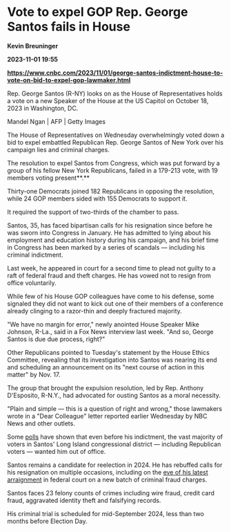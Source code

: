# Vote to expel GOP Rep. George Santos fails in House
**Kevin Breuninger**

**2023-11-01 19:55**

**https://www.cnbc.com/2023/11/01/george-santos-indictment-house-to-vote-on-bid-to-expel-gop-lawmaker.html**

Rep. George Santos (R-NY) looks on as the House of Representatives holds a vote on a new Speaker of the House at the US Capitol on October 18, 2023 in Washington, DC.

Mandel Ngan | AFP | Getty Images

The House of Representatives on Wednesday overwhelmingly voted down a bid to expel embattled Republican Rep. George Santos of New York over his campaign lies and criminal charges.

The resolution to expel Santos from Congress, which was put forward by a group of his fellow New York Republicans, failed in a 179-213 vote, with 19 members voting present**.**

Thirty-one Democrats joined 182 Republicans in opposing the resolution, while 24 GOP members sided with 155 Democrats to support it.

It required the support of two-thirds of the chamber to pass.

Santos, 35, has faced bipartisan calls for his resignation since before he was sworn into Congress in January. He has admitted to lying about his employment and education history during his campaign, and his brief time in Congress has been marked by a series of scandals — including his criminal indictment.

Last week, he appeared in court for a second time to plead not guilty to a raft of federal fraud and theft charges. He has vowed not to resign from office voluntarily.

While few of his House GOP colleagues have come to his defense, some signaled they did not want to kick out one of their members of a conference already clinging to a razor-thin and deeply fractured majority.

"We have no margin for error," newly anointed House Speaker Mike Johnson, R-La., said in a Fox News interview last week. "And so, George Santos is due due process, right?"

Other Republicans pointed to Tuesday's statement by the House Ethics Committee, revealing that its investigation into Santos was nearing its end and scheduling an announcement on its "next course of action in this matter" by Nov. 17.

The group that brought the expulsion resolution, led by Rep. Anthony D'Esposito, R-N.Y., had advocated for ousting Santos as a moral necessity.

"Plain and simple — this is a question of right and wrong," those lawmakers wrote in a "Dear Colleague" letter reported earlier Wednesday by NBC News and other outlets.

Some [polls](https://www.nbcnews.com/meet-the-press/meetthepressblog/poll-78-santos-voters-want-resign-rcna68349) have shown that even before his indictment, the vast majority of voters in Santos' Long Island congressional district — including Republican voters — wanted him out of office.

Santos remains a candidate for reelection in 2024. He has rebuffed calls for his resignation on multiple occasions, including on the [eve of his latest arraignment](https://x.com/MrSantosNY/status/1717648255717081148?s=20) in federal court on a new batch of criminal fraud charges.

Santos faces 23 felony counts of crimes including wire fraud, credit card fraud, aggravated identity theft and falsifying records.

His criminal trial is scheduled for mid-September 2024, less than two months before Election Day.